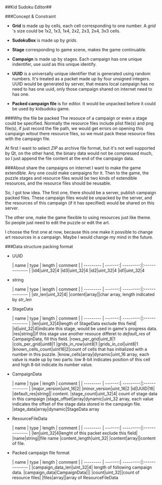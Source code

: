 ##Kid Sudoku Editor##

###Concept & Constraint

* **Grid** is made up by cells, each cell corresponding to one number. A *grid* 's size could be 1x2, 1x3, 1x4, 2x2, 2x3, 2x4, 3x3 cells.

* **SudokuBox** is made up by *grids*.

* **Stage** corresponding to game scene, makes the game continuable.

* **Campaign** is made up by stages. Each campaign has one unique indentifer, use *uuid* as this unique identify.


* **UUID** is a universally unique identifier that is generated using random numbers. It's treated as a packet made up by four unsigned integers. UUID would be generated by server, that means local campaign has no need to has one uuid, only those campaign shared on internet need to has one.

* **Packed campaign file** is for editor. It would be unpacked before it could be used by kidsudoku game.

###Why the file be packed
The resouce of a campaign or even a stage could be specified. Normally the resource files include plist file(s) and png file(s), if just record the file path, we would get errors on opening this campaign witout there resource files, so we must pack these resource files with the campaign file.

At first I want to select *ZIP* as archive file format, but it's not well supported by Qt, on the other hand, the binary data would not be compressed much, so I just append the file content at the end of the campaign data.

###About share the campaigns on internet
I want to make the game extendible. Any one could make campaigns for it. Then to the game, the puzzle stages and resource files would be two kinds of extendible resources, and the resource files should be reusable.

So, I got tow idea. The first one, there should be a server, publish campaign packed files. These campaign files would be unpacked by the server, and the resources of this campaign (if it has specified) would be shared on this server. 

The other one, make the game flexible to using resources just like theme. So people just need to edit the puzzle or edit the art.

I choose the first one at now, because this one make it possible to change art resources in a campaign. Maybe I would change my mind in the future.

###Data structure packing format
* UUID

	|   name | type | length | comment |
| --------- | -------:| ---------:|:-------------- |
|id4|uint_32|4
|id3|uint_32|4
|id2|uint_32|4
|id1|uint_32|4

* string

	|   name | type | length | comment |
| --------- | -------:| ---------:|:-------------- |
|str_len|uint_32|4|
|content|array||char array, length indicated by *str_len*

* StageData

	|   name | type | length | comment |
| --------- | -------:| ---------:|:-------------- |
|len|uint_32|4|length of StageData exclude this field|
|id|uint_32|4|indicate this stage, would be used in game's progress data.
|res|string||if this stage use another resouce differet to *default_res* of CampaignData, fill this field.
|rows_per_grid|uint_8|1
|cols_per_grid|uint8|1
|grids_in_row|uint8|1
|grids_in_col|uint8|1
|known_cells_count|uint16|2|count of cells that has initialized with a number in this puzzle.
|know_cells|array|dynamic|uint_16 array, each value is made up by two parts: low 8-bit indicates position of this cell and high 8-bit indicate its number value.



* CampaignData

	|   name | type | length | comment |
| --------- | -------:| ---------:|:-------------- |
|major_version|uint_16|2|
|minor_version|uint_16|2
|id|UUID|16|
|default_res|string|| content.
|stage_count|uint_32|4| count of stage data in this campaign
|stage_offset|array|dynamic|uint_32 array, each value indicates the offset of the stage data stored in the campaign file.
|stage_data|array|dynamic|StageData array

* ResourceFileData

	|   name | type | length | comment |
| --------- | -------:| ---------:|:-------------- |
|len|uint_32|4|lenght of this packet exclude this field|
|name|string||file name
|content_length|uint_32|
|content|array||content of file.

* Packed campaign file format

	|   name | type | length | comment |
| --------- | -------:| ---------:|:-------------- |
|campaign_data_len|uint_32|4| length of following campaign data.
|campaign_data|CampaignData|||
|count|uint_32||count of resource files|
|files|array||array of ResourceFileData



